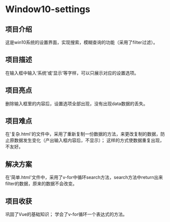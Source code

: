 # Window10-settings
## 项目介绍
这是win10系统的设置界面，实现搜索，模糊查询的功能（采用了filter过滤）。
## 项目描述
在输入框中输入‘系统’或‘显示’等字样，可以只展示对应的设置选项。
## 项目亮点
删除输入框里的内容后，设置选项全部出现，没有出现data数据的丢失。
## 项目难点
在'复杂.html'的文件中，采用了重新复制一份数据的方法，来更改复制的数据，防止原数据发生变化（产出输入框内容后，不显示）；
这样的方式使数据重复出现，不友好。
## 解决方案
在'简单.html'文件中，采用了v-for中循环search方法，search方法中return出来filter的数据，原来的数据不会改变。
## 项目收获
巩固了Vue的基础知识；
学会了v-for循环一个表达式的方法。
